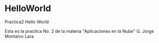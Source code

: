 # HelloWorld
Practica2
Hello World

Esta es la practica No. 2 de la materia "Aplicaciones en la Nube"
G. Jorge Montalvo Lara
